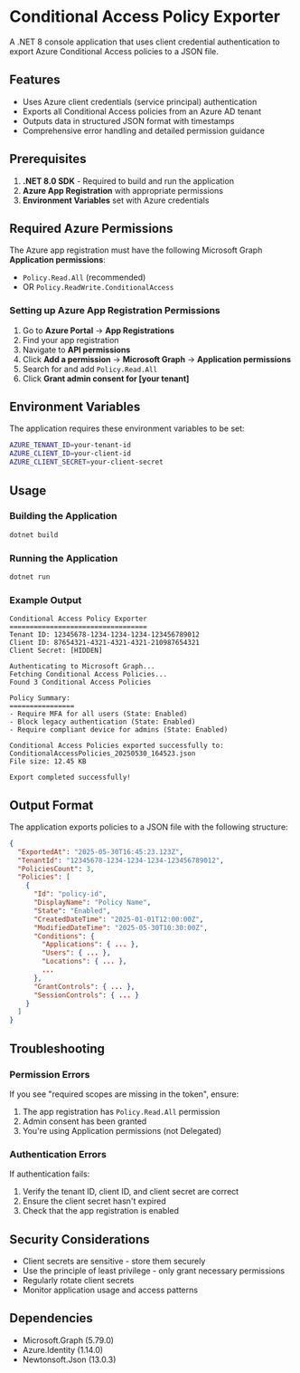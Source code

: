 # Conditional Access Policy Exporter

A .NET 8 console application that uses client credential authentication to export Azure Conditional Access policies to a JSON file.

## Features

- Uses Azure client credentials (service principal) authentication
- Exports all Conditional Access policies from an Azure AD tenant
- Outputs data in structured JSON format with timestamps
- Comprehensive error handling and detailed permission guidance

## Prerequisites

1. **.NET 8.0 SDK** - Required to build and run the application
2. **Azure App Registration** with appropriate permissions
3. **Environment Variables** set with Azure credentials

## Required Azure Permissions

The Azure app registration must have the following Microsoft Graph **Application permissions**:

- `Policy.Read.All` (recommended)
- OR `Policy.ReadWrite.ConditionalAccess`

### Setting up Azure App Registration Permissions

1. Go to **Azure Portal** → **App Registrations**
2. Find your app registration
3. Navigate to **API permissions**
4. Click **Add a permission** → **Microsoft Graph** → **Application permissions**
5. Search for and add `Policy.Read.All`
6. Click **Grant admin consent for [your tenant]**

## Environment Variables

The application requires these environment variables to be set:

```bash
AZURE_TENANT_ID=your-tenant-id
AZURE_CLIENT_ID=your-client-id
AZURE_CLIENT_SECRET=your-client-secret
```

## Usage

### Building the Application

```bash
dotnet build
```

### Running the Application

```bash
dotnet run
```

### Example Output

```
Conditional Access Policy Exporter
==================================
Tenant ID: 12345678-1234-1234-1234-123456789012
Client ID: 87654321-4321-4321-4321-210987654321
Client Secret: [HIDDEN]

Authenticating to Microsoft Graph...
Fetching Conditional Access Policies...
Found 3 Conditional Access Policies

Policy Summary:
================
- Require MFA for all users (State: Enabled)
- Block legacy authentication (State: Enabled)
- Require compliant device for admins (State: Enabled)

Conditional Access Policies exported successfully to: ConditionalAccessPolicies_20250530_164523.json
File size: 12.45 KB

Export completed successfully!
```

## Output Format

The application exports policies to a JSON file with the following structure:

```json
{
  "ExportedAt": "2025-05-30T16:45:23.123Z",
  "TenantId": "12345678-1234-1234-1234-123456789012",
  "PoliciesCount": 3,
  "Policies": [
    {
      "Id": "policy-id",
      "DisplayName": "Policy Name",
      "State": "Enabled",
      "CreatedDateTime": "2025-01-01T12:00:00Z",
      "ModifiedDateTime": "2025-05-30T10:30:00Z",
      "Conditions": {
        "Applications": { ... },
        "Users": { ... },
        "Locations": { ... },
        ...
      },
      "GrantControls": { ... },
      "SessionControls": { ... }
    }
  ]
}
```

## Troubleshooting

### Permission Errors

If you see "required scopes are missing in the token", ensure:
1. The app registration has `Policy.Read.All` permission
2. Admin consent has been granted
3. You're using Application permissions (not Delegated)

### Authentication Errors

If authentication fails:
1. Verify the tenant ID, client ID, and client secret are correct
2. Ensure the client secret hasn't expired
3. Check that the app registration is enabled

## Security Considerations

- Client secrets are sensitive - store them securely
- Use the principle of least privilege - only grant necessary permissions
- Regularly rotate client secrets
- Monitor application usage and access patterns

## Dependencies

- Microsoft.Graph (5.79.0)
- Azure.Identity (1.14.0)
- Newtonsoft.Json (13.0.3)